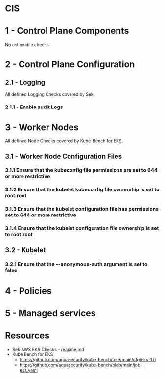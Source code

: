 # CIS


# 1 - Control Plane Components
No actionable checks.
# 2 - Control Plane Configuration
## 2.1 - Logging
All defined Logging Checks covered by Sek.
### 2.1.1 - Enable audit Logs
# 3 - Worker Nodes
All defined Node Checks covered by Kube-Bench for EKS.
## 3.1 - Worker Node Configuration Files
### 3.1.1 Ensure that the kubeconfig file permissions are set to 644 or more restrictive
### 3.1.2 Ensure that the kubelet kubeconfig file ownership is set to root:root
### 3.1.3 Ensure that the kubelet configuration file has permissions set to 644 or more restrictive
### 3.1.4 Ensure that the kubelet configuration file ownership is set to root:root
## 3.2 - Kubelet
### 3.2.1 Ensure that the --anonymous-auth argument is set to false
# 4 - Policies
# 5 - Managed services

# Resources
* Sek AWS EKS Checks - [readme.md](readme.md)
* Kube Bench for EKS
    * https://github.com/aquasecurity/kube-bench/tree/main/cfg/eks-1.0
    * https://github.com/aquasecurity/kube-bench/blob/main/job-eks.yaml
